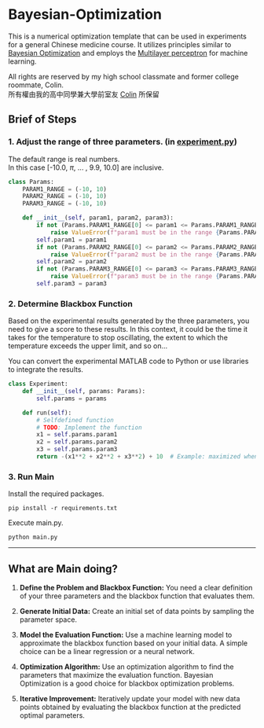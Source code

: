# Bayesian-Optimization

This is a numerical optimization template that can be used in experiments for a general Chinese medicine course. It utilizes principles similar to [Bayesian Optimization](https://www.wikiwand.com/en/Bayesian_optimization) and employs the [Multilayer perceptron](https://www.wikiwand.com/en/Multilayer_perceptron) for machine learning.

All rights are reserved by my high school classmate and former college roommate, Colin.\
所有權由我的高中同學兼大學前室友 [Colin](https://www.instagram.com/siaojia_hahaha/) 所保留

## Brief of Steps

### 1. Adjust the range of three parameters. (in [experiment.py](./experiment.py))

The default range is real numbers.\
In this case [-10.0, $\pi$, ... , 9.9, 10.0] are inclusive.

``` python
class Params:
    PARAM1_RANGE = (-10, 10)
    PARAM2_RANGE = (-10, 10)
    PARAM3_RANGE = (-10, 10)

    def __init__(self, param1, param2, param3):
        if not (Params.PARAM1_RANGE[0] <= param1 <= Params.PARAM1_RANGE[1]):
            raise ValueError(f"param1 must be in the range {Params.PARAM1_RANGE}")
        self.param1 = param1
        if not (Params.PARAM2_RANGE[0] <= param2 <= Params.PARAM2_RANGE[1]):
            raise ValueError(f"param2 must be in the range {Params.PARAM2_RANGE}")
        self.param2 = param2
        if not (Params.PARAM3_RANGE[0] <= param3 <= Params.PARAM3_RANGE[1]):
            raise ValueError(f"param3 must be in the range {Params.PARAM3_RANGE}")
        self.param3 = param3
```

### 2. Determine Blackbox Function

Based on the experimental results generated by the three parameters, you need to give a score to these results. In this context, it could be the time it takes for the temperature to stop oscillating, the extent to which the temperature exceeds the upper limit, and so on...

You can convert the experimental MATLAB code to Python or use libraries to integrate the results.

``` python
class Experiment:
    def __init__(self, params: Params):
        self.params = params

    def run(self):
        # Selfdefined function
        # TODO: Implement the function
        x1 = self.params.param1
        x2 = self.params.param2
        x3 = self.params.param3
        return -(x1**2 + x2**2 + x3**2) + 10  # Example: maximized when x1=x2=x3=0
```

### 3. Run Main

Install the required packages.
```
pip install -r requirements.txt
```

Execute main.py.
```
python main.py
```

---

## What are Main doing?

1. **Define the Problem and Blackbox Function:** You need a clear definition of your three parameters and the blackbox function that evaluates them.

2. **Generate Initial Data:** Create an initial set of data points by sampling the parameter space.

3. **Model the Evaluation Function:** Use a machine learning model to approximate the blackbox function based on your initial data. A simple choice can be a linear regression or a neural network.

4. **Optimization Algorithm:** Use an optimization algorithm to find the parameters that maximize the evaluation function. Bayesian Optimization is a good choice for blackbox optimization problems.

5. **Iterative Improvement:** Iteratively update your model with new data points obtained by evaluating the blackbox function at the predicted optimal parameters.
